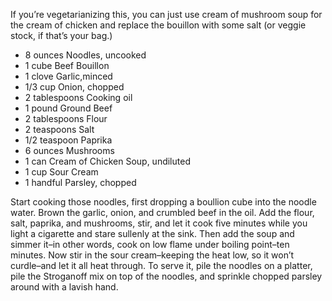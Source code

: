 If you’re vegetarianizing this, you can just use cream of mushroom soup for the cream of chicken and replace the bouillon with some salt (or veggie stock, if that’s your bag.)

  - 8 ounces Noodles, uncooked
  - 1 cube Beef Bouillon
  - 1 clove Garlic,minced
  - 1/3 cup Onion, chopped
  - 2 tablespoons Cooking oil
  - 1 pound Ground Beef
  - 2 tablespoons Flour
  - 2 teaspoons Salt
  - 1/2 teaspoon Paprika
  - 6 ounces Mushrooms
  - 1 can Cream of Chicken Soup, undiluted
  - 1 cup Sour Cream
  - 1 handful Parsley, chopped

Start cooking those noodles, first dropping a boullion cube into the noodle water.
Brown the garlic, onion, and crumbled beef in the oil.
Add the flour, salt, paprika, and mushrooms, stir, and let it cook five minutes while you light a cigarette and stare sullenly at the sink.
Then add the soup and simmer it–in other words, cook on low flame under boiling point–ten minutes.
Now stir in the sour cream–keeping the heat low, so it won’t curdle–and let it all heat through.
To serve it, pile the noodles on a platter, pile the Stroganoff mix on top of the noodles, and sprinkle chopped parsley around with a lavish hand.
